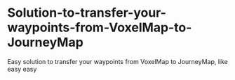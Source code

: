 # Solution-to-transfer-your-waypoints-from-VoxelMap-to-JourneyMap
Easy solution to transfer your waypoints from VoxelMap to JourneyMap, like easy easy
